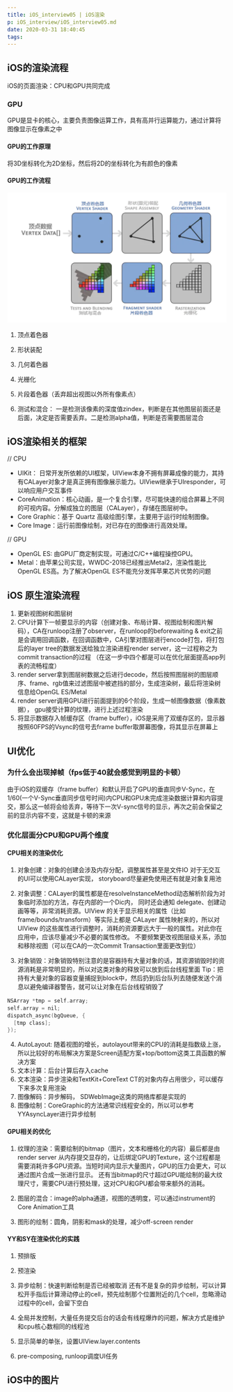 ```yaml
---
title: iOS_interview05 | iOS渲染
p: iOS_interview/iOS_interview05.md
date: 2020-03-31 18:40:45
tags:
---
```


## iOS的渲染流程

iOS的页面渲染：CPU和GPU共同完成


### GPU
GPU是显卡的核心，主要负责图像运算工作，具有高并行运算能力，通过计算将图像显示在像素之中

#### GPU的工作原理
将3D坐标转化为2D坐标，然后将2D的坐标转化为有颜色的像素

#### GPU的工作流程
![GPU工作流程](iOS_interview05/gpu_flow.png)

1. 顶点着色器

2. 形状装配

3. 几何着色器

4. 光栅化

5. 片段着色器（丢弃超出视图以外所有像素点）

6. 测试和混合： 一是检测该像素的深度值zindex，判断是在其他图层前面还是后面，决定是否需要丢弃。二是检测alpha值，判断是否需要图层混合

## iOS渲染相关的框架

// CPU
* UIKit： 日常开发所依赖的UI框架，UIView本身不拥有屏幕成像的能力，其持有CALayer对象才是真正拥有图像展示能力。UIView继承于UIresponder，可以响应用户交互事件
* CoreAnimation：核心动画，是一个复合引擎，尽可能快速的组合屏幕上不同的可视内容。分解成独立的图层（CALayer），存储在图层树中。
* Core Graphic：基于 Quartz 高级绘图引擎，主要用于运行时绘制图像。
* Core Image：运行前图像绘制，对已存在的图像进行高效处理。

// GPU
* OpenGL ES: 由GPU厂商定制实现，可通过C/C++编程操控GPU。
* Metal：由苹果公司实现，WWDC-2018已经推出Metal2，渲染性能比OpenGL ES高。为了解决OpenGL ES不能充分发挥苹果芯片优势的问题

## iOS 原生渲染流程

1. 更新视图树和图层树
2. CPU计算下一帧要显示的内容（创建对象、布局计算、视图绘制和图片解码），CA在runloop注册了observer，在runloop的beforewaiting & exit之前是会调用回调函数，在回调函数中，CA引擎对图层进行encode打包，将打包后的layer tree的数据发送给独立渲染进程render server，这一过程称之为commit transaction的过程
（在这一步中四个都是可以在优化层面提高app列表的流畅程度）
3. render server拿到图层树数据之后进行decode，然后按照图层树的图层顺序、frame、rgb值来过滤图层中被遮挡的部分，生成渲染树，最后将渲染树信息给OpenGL ES/Metal
4. render server调用GPU进行前面提到的6个阶段，生成一帧图像数据（像素数据）， gpu接受计算的纹理，进行上述过程渲染
5. 将显示数据存入帧缓存区（frame buffer），iOS是采用了双缓存区的，显示器按照60FPS的Vsync的信号去frame buffer取屏幕图像，将其显示在屏幕上

## UI优化

### 为什么会出现掉帧（fps低于40就会感觉到明显的卡顿）
由于iOS的双缓存（frame buffer）和默认开启了GPU的垂直同步V-Sync，在1/60(一个V-Sync垂直同步信号时间)内CPU和GPU未完成渲染数据计算和内容提交，那么这一帧将会给丢弃，等待下一次V-sync信号的显示，再次之前会保留之前的显示内容不变，这就是卡顿的来源

### 优化层面分CPU和GPU两个维度

#### CPU相关的渲染优化
1. 对象创建：对象的创建会涉及内存分配，调整属性甚至是文件IO
对于无交互的UI可以使用CALayer实现， storyboard尽量避免使用还有就是对象复用池

2. 对象调整：CALayer的属性都是在resolveInstanceMethod动态解析阶段为对象临时添加的方法，存在内部的一个Dic内， 同时还会通知 delegate、创建动画等等，非常消耗资源。UIView 的关于显示相关的属性（比如 frame/bounds/transform）等实际上都是 CALayer 属性映射来的，所以对 UIView 的这些属性进行调整时，消耗的资源要远大于一般的属性。对此你在应用中，应该尽量减少不必要的属性修改。
不要频繁更改视图层级关系，添加和移除视图（可以在CA的一次Commit Transaction里面更改到位）

3. 对象销毁：对象销毁特别注意的是容器持有大量对象的话，其资源销毁时的资源消耗是非常明显的，所以对这类对象的释放可以放到后台线程里面
Tip：把持有大量对象的容器变量捕捉到block中，然后扔到后台队列去随便发送个消息以避免编译器警告，就可以让对象在后台线程销毁了
``` C
NSArray *tmp = self.array;
self.array = nil;
dispatch_async(bgQueue, {
  [tmp class];
});
```
4. AutoLayout: 随着视图的增长，autolayout带来的CPU的消耗是指数级上涨，所以比较好的布局解决方案是Screen适配方案+top/bottom这类工具函数的解决方案
5. 文本计算：后台计算后存入cache
6. 文本渲染：异步渲染和TextKit+CoreText CT的对象内存占用很少，可以缓存下来多次复用渲染
7. 图像解码：异步解码， SDWebImage这类的网络库都是实现的
8. 图像绘制：CoreGraphic的方法通常识线程安全的，所以可以参考YYAsyncLayer进行异步绘制

#### GPU相关的优化

1. 纹理的渲染：需要绘制的bitmap（图片，文本和栅格化的内容）最后都是由render server 从内存提交显存的，让后绑定GPU的Texture，这个过程都是需要消耗许多GPU资源。当短时间内显示大量图片，GPU的压力会更大，可以通过图片合成一张进行显示。
还有当bitmap的尺寸超过GPU能绘制的最大纹理尺寸，需要CPU进行预处理，这对CPU和GPU都会带来额外的消耗。

2. 图层的混合：image的alpha通道，视图的透明度，可以通过instrument的Core Animation工具

3. 图形的绘制：圆角，阴影和mask的处理，减少off-screen render

#### YY和SY在渲染优化的实践

1. 预排版

2. 预渲染

3. 异步绘制：快速判断绘制是否已经被取消
还有不是复杂的异步绘制，可以计算松开手指后计算滑动停止的cell，预先绘制那个位置附近的几个cell，忽略滑动过程中的cell，会留下空白

4. 全局并发控制，大量任务提交后台的话会有线程爆炸的问题，解决方式是维护和cpu核心数相同的线程池

5. 显示简单的单张，设置UIView.layer.contents

6. pre-composing, runloop调度UI任务


## iOS中的图片
